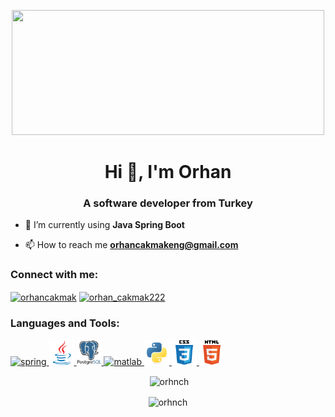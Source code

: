 <p align="center">
  <img src="https://c.tenor.com/f4eKzaPOZUYAAAAd/rz-ds-project.gif" width=500 height=200 />
</p>

<h1 align="center">Hi 👋, I'm Orhan</h1>
<h3 align="center">A software developer from Turkey</h3>

- 🌱 I’m currently using **Java Spring Boot**

- 📫 How to reach me **orhancakmakeng@gmail.com**

<h3 align="left">Connect with me:</h3>
<p align="left">
<a href="https://linkedin.com/in/orhancakmak" target="blank"><img align="center" src="https://raw.githubusercontent.com/rahuldkjain/github-profile-readme-generator/master/src/images/icons/Social/linked-in-alt.svg" alt="orhancakmak" height="30" width="40" /></a>
<a href="https://www.hackerrank.com/orhan_cakmak222" target="blank"><img align="center" src="https://raw.githubusercontent.com/rahuldkjain/github-profile-readme-generator/master/src/images/icons/Social/hackerrank.svg" alt="orhan_cakmak222" height="30" width="40" /></a>
</p>

<h3 align="left">Languages and Tools:</h3>
<p align="left"> 
<a href="https://spring.io/" target="_blank" rel="noreferrer"> <img src="https://www.vectorlogo.zone/logos/springio/springio-icon.svg" alt="spring" width="40" height="40"/> </a>
<a href="https://www.java.com" target="_blank" rel="noreferrer"> <img src="https://raw.githubusercontent.com/devicons/devicon/master/icons/java/java-original.svg" alt="java" width="40" height="40"/> </a> 
<a href="https://www.postgresql.org" target="_blank" rel="noreferrer"> <img src="https://raw.githubusercontent.com/devicons/devicon/master/icons/postgresql/postgresql-original-wordmark.svg" alt="postgresql" width="40" height="40"/> </a>
<a href="https://www.mathworks.com/" target="_blank" rel="noreferrer"> <img src="https://upload.wikimedia.org/wikipedia/commons/2/21/Matlab_Logo.png" alt="matlab" width="40" height="40"/> </a> 
<a href="https://www.python.org" target="_blank" rel="noreferrer"> <img src="https://raw.githubusercontent.com/devicons/devicon/master/icons/python/python-original.svg" alt="python" width="40" height="40"/> </a> 
<a href="https://www.w3schools.com/css/" target="_blank" rel="noreferrer"> <img src="https://raw.githubusercontent.com/devicons/devicon/master/icons/css3/css3-original-wordmark.svg" alt="css3" width="40" height="40"/> </a> 
<a href="https://www.w3.org/html/" target="_blank" rel="noreferrer"> <img src="https://raw.githubusercontent.com/devicons/devicon/master/icons/html5/html5-original-wordmark.svg" alt="html5" width="40" height="40"/> </a> 
</p>

<p align="center">&nbsp;<img align="center" src="https://github-readme-stats.vercel.app/api?username=orhnch&show_icons=true&locale=en" alt="orhnch" /></p>

<p align="center"><img align="center" src="https://github-readme-streak-stats.herokuapp.com/?user=orhnch&" alt="orhnch" /></p>

